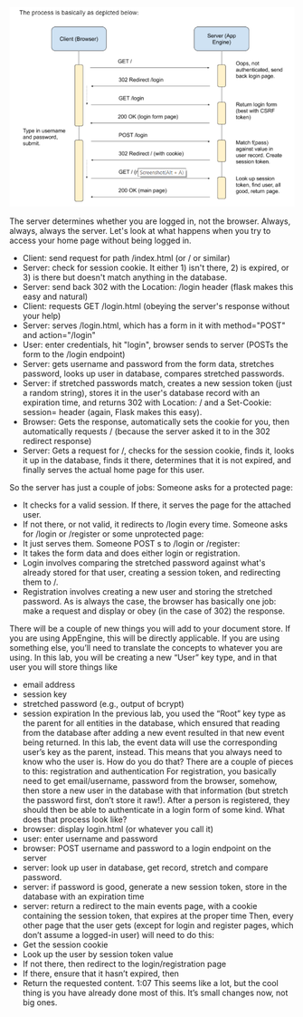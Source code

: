 ![](./model.png)

The server determines whether you are logged in, not the browser. Always, always, always the server. Let's look at what happens when you try to access your home page without being logged in.
- Client: send request for path /index.html (or / or similar)
- Server: check for session cookie. It either 1) isn't there, 2) is expired, or 3) is there but doesn't match anything in the database.
- Server: send back 302 with the Location: /login header (flask makes this easy and natural)
- Client: requests GET /login.html (obeying the server's response without your help)
- Server: serves /login.html, which has a form in it with method="POST" and action="/login"
- User: enter credentials, hit "login", browser sends to server (POSTs the form to the /login endpoint)
- Server: gets username and password from the form data, stretches password, looks up user in database, compares stretched passwords.
- Server: if stretched passwords match, creates a new session token (just a random string), stores it in the user's database record with an expiration time, and returns 302 with Location: / and a Set-Cookie: session=<your session ID here> header (again, Flask makes this easy).
- Browser: Gets the response, automatically sets the cookie for you, then automatically requests / (because the server asked it to in the 302 redirect response)
- Server: Gets a request for /, checks for the session cookie, finds it, looks it up in the database, finds it there, determines that it is not expired, and finally serves the actual home page for this user.

So the server has just a couple of jobs:
Someone asks for a protected page:
- It checks for a valid session. If there, it serves the page for the attached user.
- If not there, or not valid, it redirects to /login every time.
Someone asks for /login or /register or some unprotected page:
- It just serves them.
Someone POST s to /login or /register:
- It takes the form data and does either login or registration.
- Login involves comparing the stretched password against what's already stored for that user, creating a session token, and redirecting them to /.
- Registration involves creating a new user and storing the stretched password.
As is always the case, the browser has basically one job: make a request and display or obey (in the case of 302) the response. 

There will be a couple of new things you will add to your document store. If you are using AppEngine, this will be directly applicable. If you are using something else, you’ll need to translate the concepts to whatever you are using.
In this lab, you will be creating a new “User” key type, and in that user you will store things like
- email address
- session key
- stretched password (e.g., output of bcrypt)
- session expiration
In the previous lab, you used the “Root” key type as the parent for all entities in the database, which ensured that reading from the database after adding a new event resulted in that new event being returned. In this lab, the event data will use the corresponding user’s key as the parent, instead.
This means that you always need to know who the user is. How do you do that?
There are a couple of pieces to this: registration and authentication
For registration, you basically need to get email/username, password from the browser, somehow, then store a new user in the database with that information (but stretch the password first, don’t store it raw!).
After a person is registered, they should then be able to authenticate in a login form of some kind. What does that process look like?
- browser: display login.html (or whatever you call it)
- user: enter username and password
- browser: POST username and password to a login endpoint on the server
- server: look up user in database, get record, stretch and compare password.
- server: if password is good, generate a new session token, store in the database with an expiration time
- server: return a redirect to the main events page, with a cookie containing the session token, that expires at the proper time
Then, every other page that the user gets (except for login and register pages, which don’t assume a logged-in user) will need to do this:
- Get the session cookie
- Look up the user by session token value
- If not there, then redirect to the login/registration page
- If there, ensure that it hasn’t expired, then
- Return the requested content.
1:07
This seems like a lot, but the cool thing is you have already done most of this. It’s small changes now, not big ones.